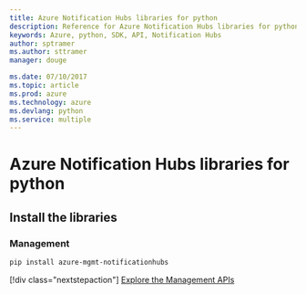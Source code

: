 ```yaml
---
title: Azure Notification Hubs libraries for python
description: Reference for Azure Notification Hubs libraries for python
keywords: Azure, python, SDK, API, Notification Hubs
author: sptramer
ms.author: sttramer
manager: douge

ms.date: 07/10/2017
ms.topic: article
ms.prod: azure
ms.technology: azure
ms.devlang: python
ms.service: multiple
---
```


# Azure Notification Hubs libraries for python

## Install the libraries


### Management

```bash
pip install azure-mgmt-notificationhubs
```

[!div class="nextstepaction"]
[Explore the Management APIs](/python/api/overview/azure/notificationhubs/managementlibrary)
